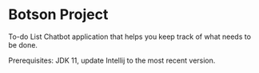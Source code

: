 # Botson Project

To-do List Chatbot application that helps you keep track of what needs to be done.

Prerequisites: JDK 11, update Intellij to the most recent version.

